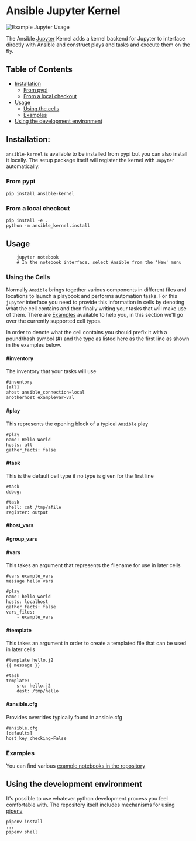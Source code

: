 # Ansible Jupyter Kernel

![Example Jupyter Usage](https://raw.githubusercontent.com/ansible/ansible-jupyter-kernel/master/docs/example_session.png)

The Ansible [Jupyter](http://jupyter.readthedocs.io/en/latest/) Kernel adds a kernel backend for Jupyter to interface directly with Ansible and construct plays and tasks and execute them on the fly.

## Table of Contents

* [Installation](#installation)
  * [From pypi](#from-pypi)
  * [From a local checkout](#from-a-local-checkout)
* [Usage](#usage)
  * [Using the cells](#using-the-cells)
  * [Examples](#examples)
* [Using the development environment](#using-the-development-environment)

## Installation:

`ansible-kernel` is available to be installed from pypi but you can also install it locally. The setup package itself will register the kernel
with `Jupyter` automatically.

### From pypi

    pip install ansible-kernel

### From a local checkout

    pip install -e .
    python -m ansible_kernel.install

## Usage

```
    jupyter notebook
    # In the notebook interface, select Ansible from the 'New' menu
```

### Using the Cells

Normally `Ansible` brings together various components in different files and locations to launch a playbook and performs automation tasks. For this
`jupyter` interface you need to provide this information in cells by denoting what the cell contains and then finally writing your tasks that will make
use of them. There are [Examples](#examples) available to help you, in this section we'll go over the currently supported cell types.

In order to denote what the cell contains you should prefix it with a pound/hash symbol (#) and the type as listed here as the first line as shown in the examples
below.

#### #inventory

The inventory that your tasks will use

```
#inventory
[all]
ahost ansible_connection=local
anotherhost examplevar=val
```

#### #play

This represents the opening block of a typical `Ansible` play

```
#play
name: Hello World
hosts: all
gather_facts: false
```

#### #task

This is the default cell type if no type is given for the first line

```
#task
debug:
```

```
#task
shell: cat /tmp/afile
register: output
```

#### #host_vars

#### #group_vars

#### #vars

This takes an argument that represents the filename for use in later cells

```
#vars example_vars
message hello vars
```

```
#play
name: hello world
hosts: localhost
gather_facts: false
vars_files:
    - example_vars
```

#### #template

This takes an argument in order to create a templated file that can be used in later cells

```
#template hello.j2
{{ message }}
```

```
#task
template:
    src: hello.j2
    dest: /tmp/hello
```

#### #ansible.cfg

Provides overrides typically found in ansible.cfg

```
#ansible.cfg
[defaults]
host_key_checking=False
```

### Examples

You can find various [example notebooks in the repository](https://github.com/ansible/ansible-jupyter-kernel/tree/master/notebooks)

## Using the development environment

It's possible to use whatever python development process you feel comfortable with. The repository itself includes mechanisms for
using [pipenv](https://github.com/pypa/pipenv)

```
pipenv install
...
pipenv shell
```
